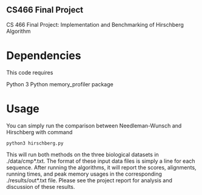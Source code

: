 ## CS466 Final Project
CS 466 Final Project: Implementation and Benchmarking of Hirschberg Algorithm

# Dependencies
This code requires

Python 3
Python memory_profiler package

# Usage
You can simply run the comparison between Needleman-Wunsch and Hirschberg with command

`python3 hirschberg.py`

This will run both methods on the three biological datasets in ./data/cmp*.txt. The format of these input data files is simply a line for each sequence. After running the algorithms, it will report the scores, alignments, running times, and peak memory usages in the corresponding ./results/out*.txt file. Please see the project report for analysis and discussion of these results.

